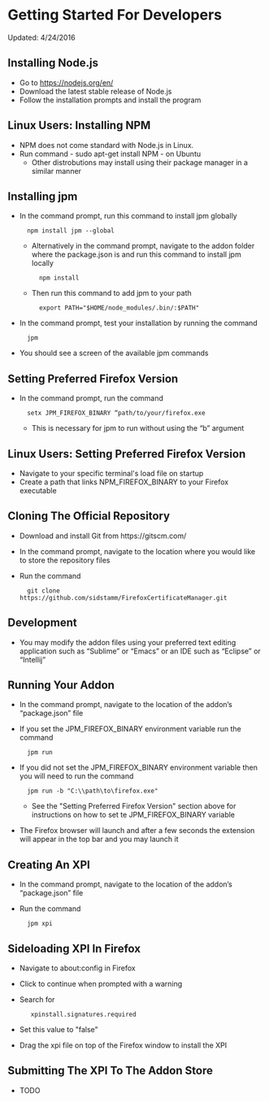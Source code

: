 # Getting Started For Developers
Updated: 4/24/2016

## Installing Node.js
* Go to https://nodejs.org/en/
* Download the latest stable release of Node.js
* Follow the installation prompts and install the program

## Linux Users: Installing NPM
* NPM does not come standard with Node.js in Linux.
* Run command - sudo apt-get install NPM - on Ubuntu
    + Other distrobutions may install using their package manager in a similar manner

## Installing jpm
* In the command prompt, run this command to install jpm globally

        npm install jpm ­­--global

    + Alternatively in the command prompt, navigate to the addon folder where the package.json is and run this command to install jpm locally

            npm install

    + Then run this command to add jpm to your path

            export PATH="$HOME/node_modules/.bin/:$PATH"

* In the command prompt, test your installation by running the command
        
        jpm

+ You should see a screen of the available jpm commands

## Setting Preferred Firefox Version
* In the command prompt, run the command

        setx JPM_FIREFOX_BINARY “path/to/your/firefox.exe

    + This is necessary for jpm to run without using the “­b” argument

## Linux Users: Setting Preferred Firefox Version
* Navigate to your specific terminal's load file on startup
* Create a path that links NPM_FIREFOX_BINARY to your Firefox executable

## Cloning The Official Repository
* Download and install Git from https://git­scm.com/
* In the command prompt, navigate to the location where you would like to store the repository files
* Run the command

        git clone https://github.com/sidstamm/FirefoxCertificateManager.git

## Development
* You may modify the addon files using your preferred text editing application such as “Sublime” or “Emacs” or an IDE such as “Eclipse” or “Intellij”

## Running Your Addon
* In the command prompt, navigate to the location of the addon’s “package.json” file
* If you set the JPM_FIREFOX_BINARY environment variable run the command

        jpm run

* If you did not set the JPM_FIREFOX_BINARY environment variable then you will need to run the command 

        jpm run -b "C:\\path\to\firefox.exe"

    + See the "Setting Preferred Firefox Version" section above for instructions on how to set te JPM_FIREFOX_BINARY variable

* The Firefox browser will launch and after a few seconds the extension will appear in the top bar and you may launch it

## Creating An XPI
* In the command prompt, navigate to the location of the addon’s “package.json” file
* Run the command

        jpm xpi

## Sideloading XPI In Firefox
* Navigate to about:config in Firefox
* Click to continue when prompted with a warning
* Search for

         xpinstall.signatures.required
* Set this value to "false"
* Drag the xpi file on top of the Firefox window to install the XPI


## Submitting The XPI To The Addon Store
* TODO